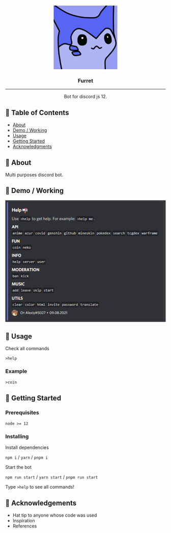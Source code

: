 <p align="center">
 <a href="" rel="noopener">
 <img width=200px height=200px src="./assets/icon.png" alt="Bot logo"></a>
</p>

<h3 align="center">Furret</h3>

---

<p align="center"> Bot for discord js 12.
    <br>
</p>

## 📝 Table of Contents

- [About](#about)
- [Demo / Working](#demo)
- [Usage](#usage)
- [Getting Started](#getting_started)
- [Acknowledgments](#acknowledgement)

## 🧐 About <a name = "about"></a>

Multi purposes discord bot.

## 🎥 Demo / Working <a name = "demo"></a>

![Working](assets/demo.png)

## 🎈 Usage <a name = "usage"></a>

Check all commands

```
>help
```

### Example

```
>coin
```

## 🏁 Getting Started <a name = "getting_started"></a>

### Prerequisites

```
node >= 12
```

### Installing

Install dependencies

`npm i` / `yarn` / `pnpm i`

Start the bot

`npm run start` / `yarn start` / `pnpm run start`

Type `>help` to see all commands!

## 🎉 Acknowledgements <a name = "acknowledgement"></a>

- Hat tip to anyone whose code was used
- Inspiration
- References
